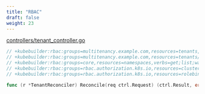 ```yaml
---
title: "RBAC"
draft: false
weight: 23
---
```


[controllers/tenant_controller.go](https://github.com/zoetrope/kubebuilder-training/blob/master/static/codes/tenant/controllers/tenant_controller.go)

```go
// +kubebuilder:rbac:groups=multitenancy.example.com,resources=tenants,verbs=get;list;watch;create;update;patch;delete
// +kubebuilder:rbac:groups=multitenancy.example.com,resources=tenants/status,verbs=get;update;patch
// +kubebuilder:rbac:groups=core,resources=namespaces,verbs=get;list;watch;create;update;patch;delete
// +kubebuilder:rbac:groups=rbac.authorization.k8s.io,resources=clusterroles,verbs=get;list;watch;create;update;patch;delete
// +kubebuilder:rbac:groups=rbac.authorization.k8s.io,resources=rolebindings,verbs=get;list;watch;create;update;patch;delete

func (r *TenantReconciler) Reconcile(req ctrl.Request) (ctrl.Result, error) {
```
